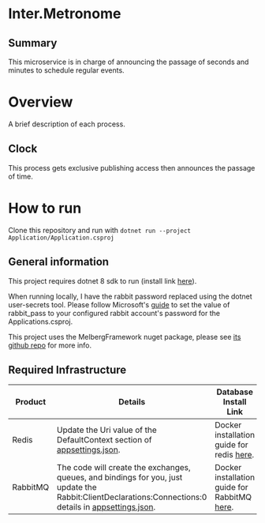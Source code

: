 # Inter.Metronome

## Summary
This microservice is in charge of announcing the passage of seconds and minutes to schedule regular events.

# Overview

A brief description of each process.

## Clock

This process gets exclusive publishing access then announces the passage of time.

# How to run

Clone this repository and run with `dotnet run --project Application/Application.csproj`

## General information

This project requires dotnet 8 sdk to run (install link [here](https://dotnet.microsoft.com/en-us/download/dotnet/8.0)).

When running locally, I have the rabbit password replaced using the dotnet user-secrets tool. 
Please follow Microsoft's [guide](https://learn.microsoft.com/en-us/aspnet/core/security/app-secrets?view=aspnetcore-6.0&tabs=linux) to set the value of rabbit_pass to your configured rabbit account's password for the Applications.csproj.

This project uses the MelbergFramework nuget package, please see [its github repo](https://github.com/MelbergFramework) for more info.

## Required Infrastructure
|Product|Details|Database Install Link|
|-|-|-|
|Redis| Update the Uri value of the DefaultContext section of [appsettings.json](Application/appsettings.json).| Docker installation guide for redis [here](https://github.com/bitnami/containers/blob/main/bitnami/redis/README.md).|
|RabbitMQ| The code will create the exchanges, queues, and bindings for you, just update the Rabbit:ClientDeclarations:Connections:0 details in [appsettings.json](Application/appsettings.json).| Docker installation guide for RabbitMQ [here](https://hub.docker.com/_/rabbitmq).|
